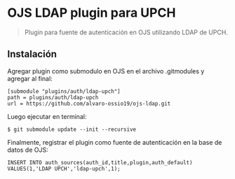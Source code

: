 # OJS LDAP plugin para UPCH

> Plugin para fuente de autenticación en OJS utilizando LDAP de UPCH.

## Instalación

Agregar plugin como submodulo en OJS en el archivo .gitmodules y agregar al final:

    [submodule "plugins/auth/ldap-upch"]
	path = plugins/auth/ldap-upch
	url = https://github.com/alvaro-ossio19/ojs-ldap.git

Luego ejecutar en terminal:

    $ git submodule update --init --recursive

Finalmente, registrar el plugin como fuente de autenticación en la base de datos de OJS:

    INSERT INTO auth_sources(auth_id,title,plugin,auth_default) VALUES(1,'LDAP UPCH','ldap-upch',1);